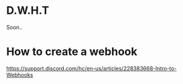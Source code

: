# D.W.H.T

Soon..

# How to create a webhook

https://support.discord.com/hc/en-us/articles/228383668-Intro-to-Webhooks
